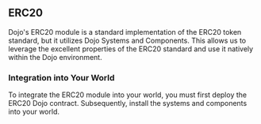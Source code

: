 ## ERC20

Dojo's ERC20 module is a standard implementation of the ERC20 token standard, but it utilizes Dojo Systems and Components. This allows us to leverage the excellent properties of the ERC20 standard and use it natively within the Dojo environment.

### Integration into Your World

To integrate the ERC20 module into your world, you must first deploy the ERC20 Dojo contract. Subsequently, install the systems and components into your world.
